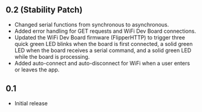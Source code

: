 ## 0.2 (Stability Patch)
- Changed serial functions from synchronous to asynchronous.
- Added error handling for GET requests and WiFi Dev Board connections.
- Updated the WiFi Dev Board firmware (FlipperHTTP) to trigger three quick green LED blinks when the board is first connected, a solid green LED when the board receives a serial command, and a solid green LED while the board is processing.
- Added auto-connect and auto-disconnect for WiFi when a user enters or leaves the app.

## 0.1
- Initial release
